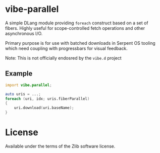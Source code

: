 # vibe-parallel

A simple DLang module providing `foreach` construct based on a set of fibers.
Highly useful for scope-controlled fetch operations and other asynchronous I/O.

Primary purpose is for use with batched downloads in Serpent OS tooling which need
coupling with progressbars for visual feedback.

Note: This is not officially endosred by the `vibe.d` project

## Example

```d
import vibe.parallel;

auto uris = ...;
foreach (uri, idx; uris.fiberParallel)
{
    uri.download(uri.baseName);
}
```

# License

Available under the terms of the Zlib software license.
